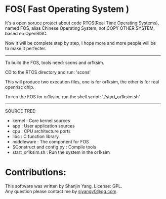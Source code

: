 FOS( Fast Operating System )
==========

It's a open soruce project about code RTOS(Real Time Operating Systems), named FOS, alias Chinese Operating System, not COPY OTHER SYSTEM, based on OpenRISC.

Now it will be complete step by step, I hope more and more people will be to make it perfecter.

---------------------------------------------------------------------------

To build the FOS, tools need: scons and or1ksim.

CD to the RTOS directory and run:
'scons'

This will produce two execution files, one is for or1ksim, the other is for real openrisc chip.

To run the FOS for or1ksim, run the shell script:
'./start_or1ksim.sh'

---------------------------------------------------------------------------

SOURCE TREE:

 * kernel                   :      Core kernel sources
 * app                      :      User application sources
 * cpu                      :      CPU architecture ports
 * libc                     :      C function library.
 * middleware               :      The component for FOS
 * SConstruct and config.py :      Compile tools
 * start_or1ksim.sh         :      Run the system in the or1ksim

Contributions:
==============
This software was written by Shanjin Yang. License: GPL.  
Any question please contact me by <sjyangv0@qq.com>.
